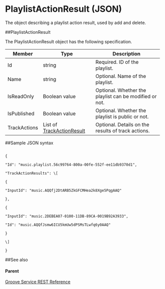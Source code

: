 # PlaylistActionResult (JSON) 

The object describing a playlist action result, used by add and delete. 

##PlaylistActionResult


The PlaylistActionResult object has the following specification.

| **Member**   | **Type**                                                                         | **Description**                                        |
|--------------|----------------------------------------------------------------------------------|--------------------------------------------------------|
| Id           | string                                                                           | Required. ID of the playlist.                          |
| Name         | string                                                                           | Optional. Name of the playlist.                        |
| IsReadOnly   | Boolean value                                                                    | Optional. Whether the playlist can be modified or not. |
| IsPublished  | Boolean value                                                                    | Optional. Whether the playlist is public or not.       |
| TrackActions | List of [TrackActionResult](../Endpointdocumentation/JSON_TrackActionResult.htm) | Optional. Details on the results of track actions.     |

##Sample JSON syntax
```

{

"Id": "music.playlist.56c99764-800a-00fe-552f-ee11db9370d1",

"TrackActionResults": \[

{

"InputId": "music.AQQfj2DtARB5ZkGFCMHea2k8Xge5PqgAAQ"

},

{

"InputId": "music.2DEBEA07-0100-11DB-89CA-0019B92A3933",

"Id": "music.AQQfJsmw6ICU5kmUw5dPSMsTLwfq6y0AAQ"

}

\]

}
```
##See also

#### Parent

[Groove Service REST Reference](Groove%20Service%20REST$20Reference.md)
